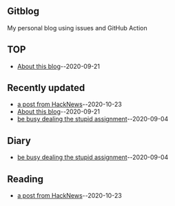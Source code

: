 ## Gitblog
My personal blog using issues and GitHub Action
## TOP
- [About this blog](https://github.com/gatsby101/gitblog/issues/10)--2020-09-21
## Recently updated
- [a post from HackNews](https://github.com/gatsby101/gitblog/issues/11)--2020-10-23
- [About this blog](https://github.com/gatsby101/gitblog/issues/10)--2020-09-21
- [be busy dealing the stupid assignment](https://github.com/gatsby101/gitblog/issues/9)--2020-09-04
## Diary
- [be busy dealing the stupid assignment](https://github.com/gatsby101/gitblog/issues/9)--2020-09-04
## Reading
- [a post from HackNews](https://github.com/gatsby101/gitblog/issues/11)--2020-10-23
